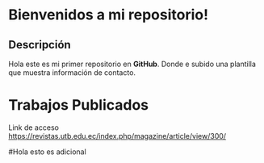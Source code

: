 # Bienvenidos a mi repositorio!

## Descripción
Hola este es mi primer repositorio en **GitHub**. Donde e subido una plantilla que muestra información de contacto.

# Trabajos Publicados

Link de acceso
https://revistas.utb.edu.ec/index.php/magazine/article/view/300/

#Hola esto es adicional